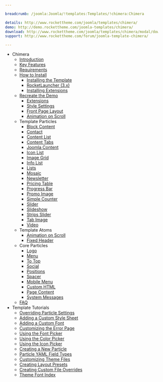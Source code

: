```yaml
---

breadcrumb: /joomla:Joomla/!templates:Templates/!chimera:Chimera

details: http://www.rockettheme.com/joomla/templates/chimera/
demo: http://demo.rockettheme.com/joomla-templates/chimera/
download: http://www.rockettheme.com/joomla/templates/chimera/modal/downloads
support: http://www.rockettheme.com/forum/joomla-template-chimera/

---
```


* Chimera
  + [Introduction]()
  * [Key Features](INDEX.md#key-features)
  * [Requirements](INDEX.md#requirements)
  * [How to Install](../../platform/templates.md#how-to-install)
    * [Installing the Template](http://docs.gantry.org/gantry5/basics/installation#installing-a-gantry-theme)
    * [RocketLauncher (3.x)](../../platform/rocketlauncher_3x.md)
    * [Installing Extensions](../../platform/extensions.md#how-to-install-an-extension)
  * [Recreate the Demo](demo.md)
    * [Extensions](demo.md#recommended-extensions)
    * [Style Settings](demo_settings.md)
    * [Front Page Layout](demo.md#home-page-layout-presets)
    - [Animation on Scroll](aos.md)         
  + Template Particles  
    + [Block Content](particle_block.md)
    + [Contact](particle_contact.md)
    + [Content List](particle_contentlist.md)
    + [Content Tabs](particle_contenttabs.md)
    + [Joomla Content](particle_joomla.md)
    + [Icon List](particle_iconlist.md)
    + [Image Grid](particle_image.md)
    + [Info List](particle_info.md)
    + [Lists](particle_lists.md)
    + [Mosaic](particle_mosaic.md)
    + [Newsletter](particle_newsletter.md)
    + [Pricing Table](particle_pricing.md)
    + [Progress Bar](particle_progressbar.md)
    + [Promo Image](particle_promoimage.md)
    + [Simple Counter](particle_simplecounter.md)
    + [Slider](particle_slider.md)
    + [Slideshow](particle_slideshow.md)
    + [Strips Slider](particle_stripsslider.md)
    + [Tab Image](particle_tabimage.md)
    + [Video](particle_video.md)
  + Template Atoms
    + [Animation on Scroll](atom_aos.md)
    + [Fixed Header](atom_fixedheader.md)
  + Core Particles
    + [Logo](http://docs.gantry.org/gantry5/particles/logo)
    + [Menu](http://docs.gantry.org/gantry5/particles/menu-control)
    + [To Top](http://docs.gantry.org/gantry5/particles/to-top)
    + [Social](http://docs.gantry.org/gantry5/particles/social)
    + [Positions](http://docs.gantry.org/gantry5/particles/position)
    + [Spacer](http://docs.gantry.org/gantry5/particles/spacer)
    + [Mobile Menu](http://docs.gantry.org/gantry5/particles/mobile-menu)
    + [Custom HTML](http://docs.gantry.org/gantry5/particles/custom-html)
    + [Page Content](http://docs.gantry.org/gantry5/particles/page-content)
    + [System Messages](http://docs.gantry.org/gantry5/particles/system-messages)
  + [FAQ](faq.md)
* Template Tutorials
  * [Overriding Particle Settings](http://docs.gantry.org/gantry5/tutorials/overriding-particle-settings)
  * [Adding a Custom Style Sheet](http://docs.gantry.org/gantry5/tutorials/adding-a-custom-style-sheet)
  * [Adding a Custom Font](http://docs.gantry.org/gantry5/tutorials/fonts)
  * [Customizing the Error Page](http://docs.gantry.org/gantry5/tutorials/customize-the-error-page)
  * [Using the Font Picker](http://docs.gantry.org/gantry5/tutorials/using-the-font-picker)
  * [Using the Color Picker](http://docs.gantry.org/gantry5/tutorials/using-the-color-picker)
  * [Using the Icon Picker](http://docs.gantry.org/gantry5/tutorials/using-the-icon-picker)
  * [Creating a New Particle](http://docs.gantry.org/gantry5/advanced/creating-a-new-particle)
  * [Particle YAML Field Types](http://docs.gantry.org/gantry5/advanced/particle-yaml-field-types)
  * [Customizing Theme Files](http://docs.gantry.org/gantry5/advanced/customizing-theme-files)
  * [Creating Layout Presets](http://docs.gantry.org/gantry5/advanced/creating-layout-presets)
  * [Creating Custom File Overrides](http://docs.gantry.org/gantry5/advanced/file-overrides)
  * [Theme Font Index](../../../technical_tips/general/font_index.md)
